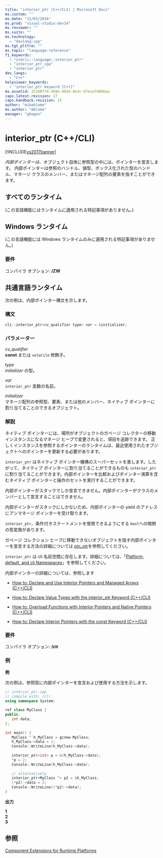 ```yaml
---
title: "interior_ptr (C++/CLI) | Microsoft Docs"
ms.custom: ""
ms.date: "12/03/2016"
ms.prod: "visual-studio-dev14"
ms.reviewer: ""
ms.suite: ""
ms.technology: 
  - "devlang-cpp"
ms.tgt_pltfrm: ""
ms.topic: "language-reference"
f1_keywords: 
  - "stdcli::language::interior_ptr"
  - "interior_ptr_cpp"
  - "interior_ptr"
dev_langs: 
  - "C++"
helpviewer_keywords: 
  - "interior_ptr keyword [C++]"
ms.assetid: 25160f74-569e-492d-9e3c-67ece7486baa
caps.latest.revision: 17
caps.handback.revision: 15
author: "mikeblome"
ms.author: "mblome"
manager: "ghogen"
---
```

# interior_ptr (C++/CLI)
[!INCLUDE[vs2017banner](../assembler/inline/includes/vs2017banner.md)]

*内部ポインターは*、オブジェクト自体に参照型の中には、ポインターを宣言します。  内部ポインターは参照のハンドル、値型、ボックス化された型のハンドル、マネージ クラスのメンバー、またはマネージ配列の要素を指すことができます。  
  
## すべてのランタイム  
 \(この言語機能にはランタイムに適用される特記事項がありません。\)  
  
## Windows ランタイム  
 \(この言語機能には Windows ランタイムのみに適用される特記事項がありません。\)  
  
### 要件  
 コンパイラ オプション: **\/ZW**  
  
## 共通言語ランタイム  
 次の例は、内部ポインター構文を示します。  
  
### 構文  
  
```cpp  
cli::interior_ptr<cv_qualifier type> var = &initializer;  
```  
  
### パラメーター  
 *cv\_qualifier*  
 **const** または `volatile` 修飾子。  
  
 *type*  
 *initializer* の型。  
  
 *var*  
 `interior_ptr` 変数の名前。  
  
 *initializer*  
 マネージ配列の参照型、要素、または他のメンバー、ネイティブ ポインターに割り当てることのできるオブジェクト。  
  
### 解説  
 ネイティブ ポインターには、場所がオブジェクトのガベージ コレクターの移動インスタンスになるマネージ ヒープで変更されると、項目を追跡できます。  正しくインスタンスを参照するポインターのランタイムは、最近使用されたオブジェクトへのポインターを更新する必要があります。  
  
 `interior_ptr` はネイティブ ポインター機構のスーパーセットを表します。したがって、ネイティブ ポインターに割り当てることができるものも `interior_ptr`に割り当てることができます。内部ポインターを比較およびポインター演算を含むネイティブ ポインターと操作のセットを実行することができます。  
  
 内部ポインターがスタックでしか宣言できません。内部ポインターがクラスのメンバーとして宣言することはできません。  
  
 内部ポインターがスタックにしかないため、内部ポインターの yield のアドレスにアンマネージ ポインターを受け取ります。  
  
 `interior_ptr`、条件付きステートメントを使用できるようにする `bool`への暗黙の型変換があります。  
  
 ガベージ コレクション ヒープに移動できないオブジェクトを指す内部ポインターを宣言する方法の詳細については [pin\_ptr](../Topic/pin_ptr%20\(C++-CLI\).md)を参照してください。  
  
 `interior_ptr` は cli 名前空間に存在します。詳細については、「[Platform, default, and cli Namespaces](../windows/platform-default-and-cli-namespaces-cpp-component-extensions.md)」を参照してください。  
  
 内部ポインターの詳細については、参照します  
  
-   [How to: Declare and Use Interior Pointers and Managed Arrays \(C\+\+\/CLI\)](../windows/how-to-declare-and-use-interior-pointers-and-managed-arrays-cpp-cli.md)  
  
-   [How to: Declare Value Types with the interior\_ptr Keyword \(C\+\+\/CLI\)](../windows/how-to-declare-value-types-with-the-interior-ptr-keyword-cpp-cli.md)  
  
-   [How to: Overload Functions with Interior Pointers and Native Pointers \(C\+\+\/CLI\)](../windows/how-to-overload-functions-with-interior-pointers-and-native-pointers-cpp-cli.md)  
  
-   [How to: Declare Interior Pointers with the const Keyword \(C\+\+\/CLI\)](../windows/how-to-declare-interior-pointers-with-the-const-keyword-cpp-cli.md)  
  
### 要件  
 コンパイラ オプション: **\/clr**  
  
### 例  
 **例**  
  
 次の例は、参照型に内部ポインターを宣言および使用する方法を示します。  
  
```cpp  
// interior_ptr.cpp  
// compile with: /clr  
using namespace System;  
  
ref class MyClass {  
public:  
   int data;  
};  
  
int main() {  
   MyClass ^ h_MyClass = gcnew MyClass;  
   h_MyClass->data = 1;  
   Console::WriteLine(h_MyClass->data);  
  
   interior_ptr<int> p = &(h_MyClass->data);  
   *p = 2;  
   Console::WriteLine(h_MyClass->data);  
  
   // alternatively  
   interior_ptr<MyClass ^> p2 = &h_MyClass;  
   (*p2)->data = 3;  
   Console::WriteLine((*p2)->data);  
}  
```  
  
 **出力**  
  
 **1**   
**2**   
**3**   
## 参照  
 [Component Extensions for Runtime Platforms](../windows/component-extensions-for-runtime-platforms.md)